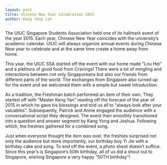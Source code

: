 ```yaml
---
layout: post
title: Chinese New Year Celebration 2015
author: Kang Yong Loh
---
```


The UIUC Singapore Students Association held one of its hallmark event of the year 2015. Each year, Chinese New Year coincides with the university’s academic calendar. UIUC will always organize annual events during Chinese New year to celebrate and at the same time create a home away from home.

This year, the UIUC SSA started off the event with our home made “Lou Hei” and a plethora of good food from Cravings! There were a lot of mingling and interactions between not only Singaporeans but also our friends from different parts of the world. The exchanges from Singapore also turned up for the event and we welcomed them with a simple but sweet introduction.

As a tradition, the Freshman batch performed an item of their own. They started off with “Master Keng Yan” reading off the forecast of the year of 2015 in which he gave his blessings and told us all to “always look after your valuables”. Subsequently, Patrick and Annie engaged the audience with a conversational script they designed. The event then smoothly transitioned into a question and answer segment by Kang Yong and Joshua. Following which, the freshies gathered for a combined song.

Just when everyone thought the item was over, the freshies surprised not only the audience but more importantly, our birthday boy Yi Jie with a birthday cake and song.  To end off the event, a photo shoot doesn’t suffice. Since this year’s is Singapore’s 50th birthday, all of us did a shout out to Singapore, wishing Singapore a very happy “50TH birthday”!